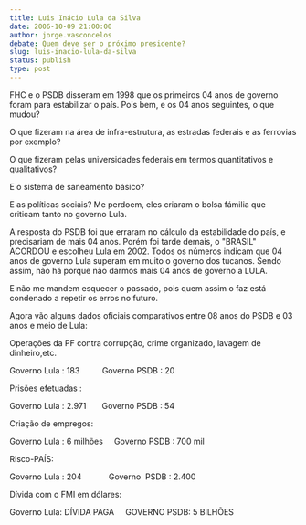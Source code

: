 ```yaml
---
title: Luis Inácio Lula da Silva
date: 2006-10-09 21:00:00
author: jorge.vasconcelos
debate: Quem deve ser o próximo presidente?
slug: luis-inacio-lula-da-silva
status: publish 
type: post
---
```


FHC e o PSDB disseram em 1998 que os primeiros 04 anos de governo foram para estabilizar o país. Pois bem, e os 04 anos seguintes, o que mudou?


O que fizeram na área de infra-estrutura, as estradas federais e as ferrovias por exemplo?


O que fizeram pelas universidades federais em termos quantitativos e qualitativos?


E o sistema de saneamento básico?


E as políticas sociais? Me perdoem, eles criaram o bolsa fámilia que criticam tanto no governo Lula.


A resposta do PSDB foi que erraram no cálculo da estabilidade do país, e precisariam de mais 04 anos. Porém foi tarde demais, o "BRASIL" ACORDOU e escolheu Lula em 2002. Todos os números indicam que 04 anos de governo Lula superam em muito o governo dos tucanos. Sendo assim, não há porque não darmos mais 04 anos de governo a LULA.


E não me mandem esquecer o passado, pois quem assim o faz está condenado a repetir os erros no futuro.  


Agora vão alguns dados oficiais comparativos entre 08 anos do PSDB e 03 anos e meio de Lula:


Operações da PF contra corrupção, crime organizado, lavagem de dinheiro,etc.


Governo Lula : 183          Governo PSDB : 20


Prisões efetuadas : 


Governo Lula : 2.971       Governo PSDB : 54


Criação de empregos:


Governo Lula : 6 milhões     Governo PSDB : 700 mil


Risco-PAÍS:


Governo Lula : 204            Governo  PSDB : 2.400  


Dívida com o FMI em dólares:


Governo Lula: DÍVIDA PAGA     GOVERNO PSDB: 5 BILHÕES    


 


 


